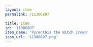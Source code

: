 ```yaml
---
layout: item
permalink: /11300807

title: Item
id: '11300807'
item_name: 'Pyrenthia the Witch Crown'
icon_url: '11300807.png'
---
```

